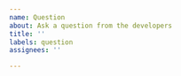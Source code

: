 ```yaml
---
name: Question
about: Ask a question from the developers
title: ''
labels: question
assignees: ''

---
```



